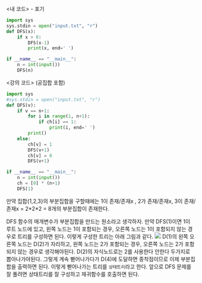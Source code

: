 <내 코드> - 포기

```python
import sys
sys.stdin = open("input.txt", "r")
def DFS(x):
    if x > 0:
        DFS(x-1)
        print(x, end=' ')

if __name__ == "__main__":
    n = int(input())
    DFS(n)
```

<강의 코드>
(공집합 포함)

```python
import sys
#sys.stdin = open("input.txt", "r")
def DFS(v):
    if v == n+1:
        for i in range(1, n+1):
            if ch[i] == 1:
                print(i, end=' ')
        print()
    else:
        ch[v] = 1
        DFS(v+1)
        ch[v] = 0
        DFS(v+1)

if __name__ == "__main__":
    n = int(input())
    ch = [0] * (n+1)
    DFS(1)
```

만약 집합{1,2,3}의 부분집합을 구할때에는 1이 존재/존재x , 2가 존재/존재x, 3이 존재/존재x = 2\*2\*2 = 8개의 부분집합이 존재한다.

DFS 함수의 매개변수가 부분집합을 만드는 원소라고 생각하자.
만약 DFS(1)이면 1이 루트 노드에 있고, 왼쪽 노드는 1이 포함되는 경우, 오른쪽 노드는 1이 포함되지 않는 경우로 트리를 구성하면 된다.
이렇게 구성한 트리는 아래 그림과 같다.
![](https://velog.velcdn.com/images/woonyumnyum/post/19dfd25e-70ab-46b0-9032-89e6e841a02c/image.jpg)
D(1)의 왼쪽 오른쪽 노드는 D(2)가 자리하고, 왼쪽 노드는 2가 포함되는 경우, 오른쪽 노드는 2가 포함되지 않는 경우로 생각해야된다. D(2)의 자식노드로는 2를 사용한다 안한다 두가지로 뽑아나가야된다. 그렇게 계속 뻗어나가다가 D(4)에 도달하면 종착점이므로 이제 부분집합을 출력하면 된다.
이렇게 뻗어나가는 트리를 `상태트리`라고 한다.
앞으로 DFS 문제를 잘 풀려면 상태트리를 잘 구성하고 재귀함수를 호출하면 된다.

